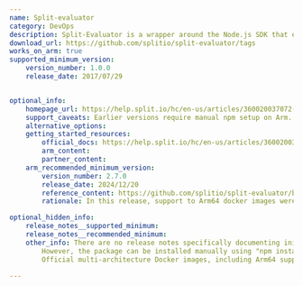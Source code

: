 ```yaml
---
name: Split-evaluator
category: DevOps
description: Split-Evaluator is a wrapper around the Node.js SDK that exposes feature evaluations as a microservice.
download_url: https://github.com/splitio/split-evaluator/tags
works_on_arm: true
supported_minimum_version:
    version_number: 1.0.0
    release_date: 2017/07/29


optional_info:
    homepage_url: https://help.split.io/hc/en-us/articles/360020037072-Split-Evaluator
    support_caveats: Earlier versions require manual npm setup on Arm. Official Arm64 Docker images are available starting from version 2.7.0, simplifying deployment.
    alternative_options:
    getting_started_resources:
        official_docs: https://help.split.io/hc/en-us/articles/360020037072-Split-Evaluator#docker-recommended
        arm_content:
        partner_content:
    arm_recommended_minimum_version:
        version_number: 2.7.0
        release_date: 2024/12/20
        reference_content: https://github.com/splitio/split-evaluator/blob/main/CHANGES.txt
        rationale: In this release, support to Arm64 docker images were added.

optional_hidden_info:
    release_notes__supported_minimum:
    release_notes__recommended_minimum:
    other_info: There are no release notes specifically documenting initial Linux/arm64 support.
        However, the package can be installed manually using "npm install" on Arm systems such as Neoverse N1.
        Official multi-architecture Docker images, including Arm64 support, were introduced starting with version 2.7.0, as noted in the changelog [here](https://github.com/splitio/split-evaluator/blob/master/CHANGES.txt).

---
```

